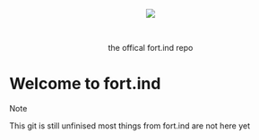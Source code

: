 <p align="center">
  <img src="https://lh4.googleusercontent.com/yw6SvYsUd_qMFfrDfflYycsKzR2VoGtU1q4HYAWPx87wKS3BmwtnKsPLDjtI84d0dbHplrbiMHGqVfHgbn8guRA" />
</p>
<br>
 <p align="center">
 the offical fort.ind repo
</p>


# Welcome to fort.ind 
> [!NOTE]
> This git is still unfinised most things from fort.ind are not here yet 
